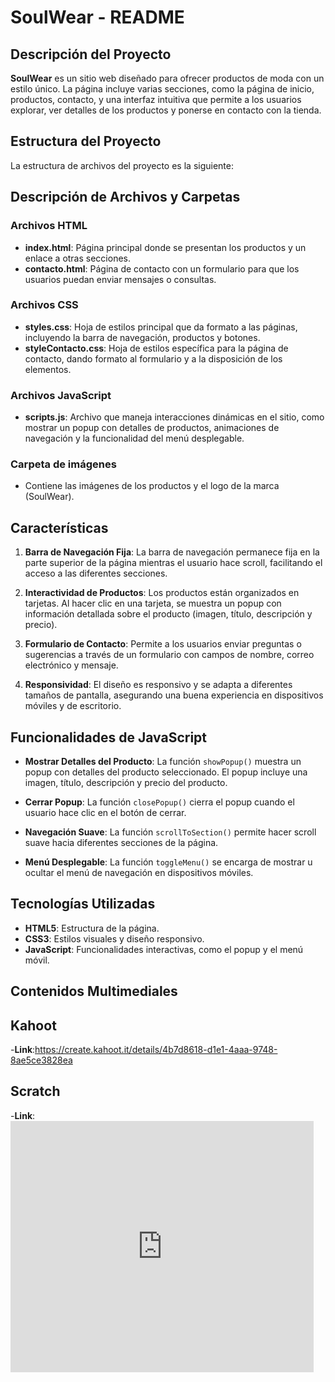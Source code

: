 # SoulWear - README

## Descripción del Proyecto

**SoulWear** es un sitio web diseñado para ofrecer productos de moda con un estilo único. La página incluye varias secciones, como la página de inicio, productos, contacto, y una interfaz intuitiva que permite a los usuarios explorar, ver detalles de los productos y ponerse en contacto con la tienda.

## Estructura del Proyecto

La estructura de archivos del proyecto es la siguiente:


## Descripción de Archivos y Carpetas

### Archivos HTML

- **index.html**: Página principal donde se presentan los productos y un enlace a otras secciones.
- **contacto.html**: Página de contacto con un formulario para que los usuarios puedan enviar mensajes o consultas.

### Archivos CSS

- **styles.css**: Hoja de estilos principal que da formato a las páginas, incluyendo la barra de navegación, productos y botones.
- **styleContacto.css**: Hoja de estilos específica para la página de contacto, dando formato al formulario y a la disposición de los elementos.

### Archivos JavaScript

- **scripts.js**: Archivo que maneja interacciones dinámicas en el sitio, como mostrar un popup con detalles de productos, animaciones de navegación y la funcionalidad del menú desplegable.

### Carpeta de imágenes

- Contiene las imágenes de los productos y el logo de la marca (SoulWear).

## Características

1. **Barra de Navegación Fija**: La barra de navegación permanece fija en la parte superior de la página mientras el usuario hace scroll, facilitando el acceso a las diferentes secciones.
   
2. **Interactividad de Productos**: Los productos están organizados en tarjetas. Al hacer clic en una tarjeta, se muestra un popup con información detallada sobre el producto (imagen, título, descripción y precio).

3. **Formulario de Contacto**: Permite a los usuarios enviar preguntas o sugerencias a través de un formulario con campos de nombre, correo electrónico y mensaje.

4. **Responsividad**: El diseño es responsivo y se adapta a diferentes tamaños de pantalla, asegurando una buena experiencia en dispositivos móviles y de escritorio.

## Funcionalidades de JavaScript

- **Mostrar Detalles del Producto**: La función `showPopup()` muestra un popup con detalles del producto seleccionado. El popup incluye una imagen, título, descripción y precio del producto.
  
- **Cerrar Popup**: La función `closePopup()` cierra el popup cuando el usuario hace clic en el botón de cerrar.

- **Navegación Suave**: La función `scrollToSection()` permite hacer scroll suave hacia diferentes secciones de la página.

- **Menú Desplegable**: La función `toggleMenu()` se encarga de mostrar u ocultar el menú de navegación en dispositivos móviles.

## Tecnologías Utilizadas

- **HTML5**: Estructura de la página.
- **CSS3**: Estilos visuales y diseño responsivo.
- **JavaScript**: Funcionalidades interactivas, como el popup y el menú móvil.

## Contenidos Multimediales 
## Kahoot
-**Link**:https://create.kahoot.it/details/4b7d8618-d1e1-4aaa-9748-8ae5ce3828ea
## Scratch
-**Link**:<iframe src="https://scratch.mit.edu/projects/1079942004/embed" allowtransparency="true" width="485" height="402" frameborder="0" scrolling="no" allowfullscreen></iframe>
